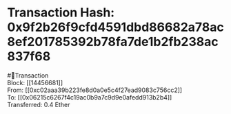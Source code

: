 
Transaction Hash: 0x9f2b26f9cfd4591dbd86682a78ac8ef201785392b78fa7de1b2fb238ac837f68
====================================================================================
  
#💸Transaction  
Block: [[14456681]]  
From: [[0xc02aaa39b223fe8d0a0e5c4f27ead9083c756cc2]]  
To: [[0x06215c6267f4c19ac0b9a7c9d9e0afedd913b2b4]]  
Transferred: 0.4 Ether